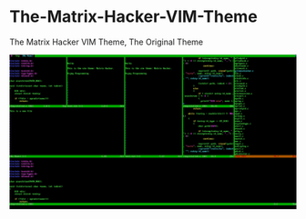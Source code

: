 # The-Matrix-Hacker-VIM-Theme
The Matrix Hacker VIM Theme, The Original Theme



![image](https://raw.githubusercontent.com/spartrekus/The-Matrix-Hacker-VIM-Theme/master/the-matrix-hacker-vim-theme.png)

